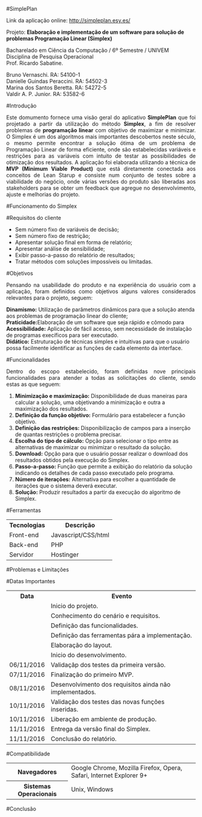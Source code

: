 #SimplePlan

Link da aplicação online: http://simpleplan.esy.es/ 

Projeto: <strong>Elaboração e implementação de um software para solução de problemas  Programação Linear (Simplex)</strong>

Bacharelado em Ciência da Computação / 6º Semestre / UNIVEM </br>
Disciplina de Pesquisa Operacional</br>
Prof. Ricardo Sabatine.

Bruno Vernaschi.                    RA: 54100-1<br/>
Danielle Guindas Peraccini.        	RA: 54502-3<br/>
Marina dos Santos Beretta.          RA: 54272-5<br/>
Valdir A. P. Junior.                RA: 53582-6<br/>

#Introdução
<p align="justify">Este domumento fornece uma visão geral do aplicativo <strong>SimplePlan</strong> que foi projetado a partir da utilização do método <strong>Simplex</strong>, a fim de resolver problemas de <strong>programação linear</strong> com objetivo de maximizar e minimizar.
O Simplex é um dos algoritmos mais importantes descobertos neste século, o mesmo permite encontrar a solução ótima de um problema de Programação Linear de forma eficiente, onde são estabelecidas variáveis e restrições para as variáveis com intuito de testar as possibilidades de otimização dos resultados.
A aplicação foi elaborada utilizando a técnica de <strong>MVP  (Minimum Viable Product)</strong> que está diretamente conectada aos conceitos de Lean Starup e consiste num conjunto de testes sobre a viabilidade do negócio, onde várias versões do produto são liberadas aos stakeholders para se obter um feedback que agregue no desenvolvimento, ajuste e melhorias do projeto.</p>

#Funcionamento do Simplex

#Requisitos do cliente

<ul>
<li>Sem número fixo de variáveis de decisão;</li>
<li>Sem número fixo de restrição;</li>
<li>Apresentar solução final em forma de relatório;</li>
<li>Apresentar análise de sensibilidade;</li>
<li>Exibir passo-a-passo do relatório de resultados;</li>
<li>Tratar métodos com soluções impossíveis ou limitadas.</li>
</ul>


#Objetivos
<p align="justify">Pensando na usabilidade do produto e na experiência do usuário com a aplicação, foram definidos como objetivos alguns valores considerados relevantes para o projeto, seguem:</p>

<strong>Dinamismo:</strong> Utilização de parâmetros dinâmicos para que a solução atenda aos problemas de programação linear do cliente;</br>
<strong>Praticidade:</strong>Elaboração de um software que seja rápido e cômodo para </br>
<strong>Acessibilidade:</strong> Aplicação de fácil acesso, sem necessidade de instalação de programas execíficos para ser executado.</br>
<strong>Didático:</strong> Estruturação de técnicas simples e intuitivas para que o usuário possa facilmente identificar as funções de cada elemento da interface. </br>

#Funcionalidades
<p align="justify">Dentro do escopo estabelecido, foram definidas nove principais funcionalidades para atender a todas as solicitações do cliente, sendo estas as que seguem:</p>
<ol>
<li><strong>Minimização e maximização:</strong> Disponibilidade de duas maneiras para calcular a solução, uma objetivando a minimização e outra a maximização dos resultados.</li>
<li><strong>Definição da função objetivo:</strong> Formulário para estabelecer a função objetivo.</li>
<li><strong>Definição das restrições:</strong> Disponibilização de campos para a inserção de quantas restrições o problema precisar.</li>
<li><strong>Escolha do tipo de cálculo:</strong> Opção para selecionar o tipo entre as alternativas de maximizar ou minimizar o resultado da solução.</li>
<li><strong>Download:</strong> Opção para que o usuário possar realizar o download dos resultados obtidos pela execução do Simplex.</li>
<li><strong>Passo-a-passo:</strong> Função que permite a exibição do relatório da solução indicando os detalhes de cada passo executado pelo programa.</li>
<li><strong>Número de iterações:</strong> Alternativa para escolher a quantidade de iterações que o sistema deverá executar.</li>
<li><strong>Solução:</strong> Produzir resultados a partir da execução do algoritmo de Simplex. </li>
</ol>

#Ferramentas
<table>
  <tr>
    <th>Tecnologias</th>
    <th>Descrição</th>
     </tr>
  <tr>
  <td>Front-end</td>
  <td>Javascript/CSS/html</td>
  </tr>
 <tr>
  <td>Back-end</td>
  <td>PHP</td>
  </tr>
 <tr>
  <td>Servidor</td>
  <td>Hostinger</td>
  </tr>

</table>

#Problemas e Limitações



#Datas Importantes 

<table>
  <tr>
    <th>Data</th>
    <th>Evento</th>
      </tr>
  <tr>
    <td></td>
    <td>Inicio do projeto.</td>   
  </tr>
  <tr>
    <td></td>
    <td>Conhecimento do cenário e requisitos.</td>   
  </tr>
  <tr>
    <td></td>
    <td>Definição das funcionalidades.</td>   
  </tr>
  <tr>
    <td></td>
    <td>Definição das ferramentas pára a implementação.</td>   
  </tr>
  <tr>
    <td></td>
    <td>Elaboração do layout.</td>   
  </tr>
  <tr>
    <td></td>
    <td>Inicio do desenvolvimento.</td>   
  </tr>
  <tr>
    <td>06/11/2016</td>
    <td>Validaçãp dos testes da primeira versão.</td>   
  </tr>
  <tr>
    <td>07/11/2016</td>
    <td>Finalização do primeiro MVP.</td>   
  </tr> 
  <tr>
    <td>08/11/2016</td>
    <td>Desenvolvimento  dos requisitos ainda não implementados. </td>   
  </tr> 
  <tr>
    <td>10/11/2016</td>
    <td>Validação dos testes das novas funções inseridas.</td>   
  </tr>  
  <tr>
    <td>10/11/2016</td>
    <td>Liberação em ambiente de produção.</td>   
  </tr> 
  <tr>
    <td>11/11/2016</td>
    <td>Entrega da versão final do Simplex.</td>   
  </tr>
    <tr>
    <td>11/11/2016</td>
    <td>Conclusão do relatório.</td>   
  </tr>
</table>

#Compatibilidade
<table>
  <tr>
    <th>Navegadores</th>
    <td>Google Chrome, Mozilla Firefox, Opera, Safari, Internet Explorer 9+</td>
    </tr>
  <tr>
  <th>Sistemas Operacionais</th>
  <td>Unix, Windows</td>
  </tr>
</table>

#Conclusão


